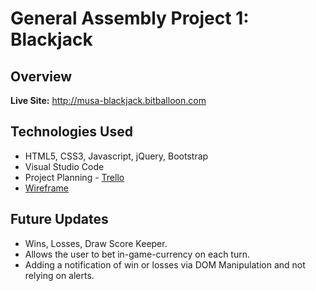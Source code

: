 # General Assembly Project 1: Blackjack
## Overview

**Live Site:** <http://musa-blackjack.bitballoon.com>


## Technologies Used
 * HTML5, CSS3, Javascript, jQuery, Bootstrap
 * Visual Studio Code
 * Project Planning - [Trello](musa-blackjack.bitballoon.com)
 * [Wireframe](<https://github.com/sillah2010/blackjack-project/blob/master/Screen%20Shot%202017-09-12%20at%2012.45.32%20AM.png>)


## Future Updates
* Wins, Losses, Draw Score Keeper.
* Allows the user to bet in-game-currency on each turn.
* Adding a notification of win or losses via DOM Manipulation and not relying on alerts. 